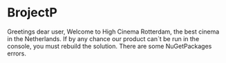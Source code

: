 # BrojectP
Greetings dear user,
Welcome to High Cinema Rotterdam, the best cinema in the Netherlands.
If by any chance our product can´t be run in the console, you must rebuild the solution. There are some NuGetPackages  errors.
